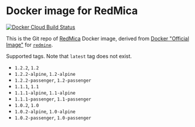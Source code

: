 # Docker image for RedMica

[![Docker Cloud Build Status](https://img.shields.io/docker/cloud/build/iquiw/redmica)](https://hub.docker.com/r/iquiw/redmica)

This is the Git repo of [RedMica](https://github.com/redmica/redmica) Docker image, derived from [Docker "Official Image"](https://github.com/docker-library/official-images#what-are-official-images) for [`redmine`](https://hub.docker.com/_/redmine/).

Supported tags. Note that `latest` tag does not exist.

* `1.2.2`, `1.2`
* `1.2.2-alpine`, `1.2-alpine`
* `1.2.2-passenger`, `1.2-passenger`
* `1.1.1`, `1.1`
* `1.1.1-alpine`, `1.1-alpine`
* `1.1.1-passenger`, `1.1-passenger`
* `1.0.2`, `1.0`
* `1.0.2-alpine`, `1.0-alpine`
* `1.0.2-passenger`, `1.0-passenger`
